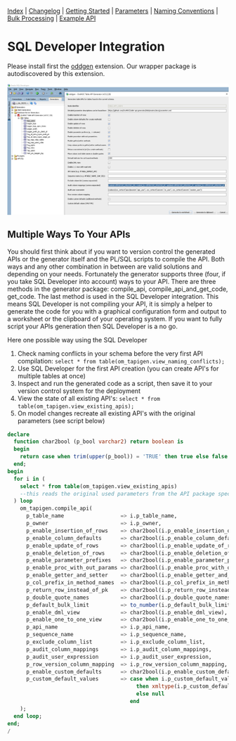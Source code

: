 <!-- nav -->

[Index](index.md)
| [Changelog](changelog.md)
| [Getting Started](getting-started.md)
| [Parameters](parameters.md)
| [Naming Conventions](naming-conventions.md)
| [Bulk Processing](bulk-processing.md)
| [Example API](example-api.md)

<!-- navstop -->

# SQL Developer Integration

Please install first the [oddgen](https://www.oddgen.org/) extension. Our wrapper package is autodiscovered by this extension.

![SQL Developer Integration](images/sql-developer-integration.png)

## Multiple Ways To Your APIs

You should first think about if you want to version control the generated APIs or the generator itself and the PL/SQL scripts to compile the API. Both ways and any other combination in between are valid solutions and depending on your needs. Fortunately the generator supports three (four, if you take SQL Developer into account) ways to your API. There are three methods in the generator package: compile_api, compile_api_and_get_code, get_code. The last method is used in the SQL Developer integration. This means SQL Developer is not compiling your API, it is simply a helper to generate the code for you with a graphical configuration form and output to a worksheet or the clipboard of your operating system. If you want to fully script your APIs generation then SQL Developer is a no go.

Here one possible way using the SQL Developer

1. Check naming conflicts in your schema before the very first API compilation: `select * from table(om_tapigen.view_naming_conflicts);`
2. Use SQL Developer for the first API creation (you can create API's for multiple tables at once)
3. Inspect and run the generated code as a script, then save it to your version control system for the deployment
4. View the state of all existing API's: `select * from table(om_tapigen.view_existing_apis);`
5. On model changes recreate all existing API's with the original parameters (see script below)

```sql
declare
  function char2bool (p_bool varchar2) return boolean is
  begin
    return case when trim(upper(p_bool)) = 'TRUE' then true else false end;
  end;
begin
  for i in (
    select * from table(om_tapigen.view_existing_apis)
    --this reads the original used parameters from the API package spec
  ) loop
    om_tapigen.compile_api(
      p_table_name                  => i.p_table_name,
      p_owner                       => i.p_owner,
      p_enable_insertion_of_rows    => char2bool(i.p_enable_insertion_of_rows),
      p_enable_column_defaults      => char2bool(i.p_enable_column_defaults),
      p_enable_update_of_rows       => char2bool(i.p_enable_update_of_rows),
      p_enable_deletion_of_rows     => char2bool(i.p_enable_deletion_of_rows),
      p_enable_parameter_prefixes   => char2bool(i.p_enable_parameter_prefixes),
      p_enable_proc_with_out_params => char2bool(i.p_enable_proc_with_out_params),
      p_enable_getter_and_setter    => char2bool(i.p_enable_getter_and_setter),
      p_col_prefix_in_method_names  => char2bool(i.p_col_prefix_in_method_names),
      p_return_row_instead_of_pk    => char2bool(i.p_return_row_instead_of_pk),
      p_double_quote_names          => char2bool(i.p_double_quote_names),
      p_default_bulk_limit          => to_number(i.p_default_bulk_limit),
      p_enable_dml_view             => char2bool(i.p_enable_dml_view),
      p_enable_one_to_one_view      => char2bool(i.p_enable_one_to_one_view),
      p_api_name                    => i.p_api_name,
      p_sequence_name               => i.p_sequence_name,
      p_exclude_column_list         => i.p_exclude_column_list,
      p_audit_column_mappings       => i.p_audit_column_mappings,
      p_audit_user_expression       => i.p_audit_user_expression,
      p_row_version_column_mapping  => i.p_row_version_column_mapping,
      p_enable_custom_defaults      => char2bool(i.p_enable_custom_defaults),
      p_custom_default_values       => case when i.p_custom_default_values is not null
                                         then xmltype(i.p_custom_default_values)
                                         else null
                                       end
    );
  end loop;
end;
/
```
